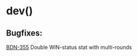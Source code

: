 # dev()

## Bugfixes:
[BDN-355](https://appodeal.atlassian.net/browse/BDN-355) Double WIN-status stat with multi-rounds

